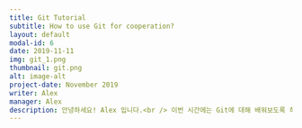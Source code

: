 ```yaml
---
title: Git Tutorial
subtitle: How to use Git for cooperation?
layout: default
modal-id: 6
date: 2019-11-11
img: git_1.png
thumbnail: git.png
alt: image-alt
project-date: November 2019
writer: Alex
manager: Alex
description: 안녕하세요! Alex 입니다.<br /> 이번 시간에는 Git에 대해 배워보도록 하겠습니다.<br />Github는 조금 보셨나요? 일단 저희 Github Page를 한번 보여드릴께요<br /><br /><img src="/img/portfolio/github_page.PNG" width="90%"></img><br /><a href=https://www.github.com/teamnerd>page</a><br /><br />아직 별게 없죠? Git을 공부하기 전에 Github page를 좀 둘러보면서 어떤건지 조금은<br />느껴보시고 오셨으면 좋겠습니다. 협업툴을 안써보신 분들은 Git에 굉장히 어려움을<br />겪을 수 있어서 왜 내가 Git을 써야하는지, Git을 쓰면 뭐가 좋을지<br />열의에 가득차서 온다면 포기하지않고 배울 수 있을 거라고 확신합니다!<br />나동빈님의 Git과 Github 설명 페이지를 첨부합니다.<br /><br /><br /><a href=https://www.youtube.com/playlist?list=PLRx0vPvlEmdD5FLIdwTM4mKBgyjv4no81>git</a>
---
```

